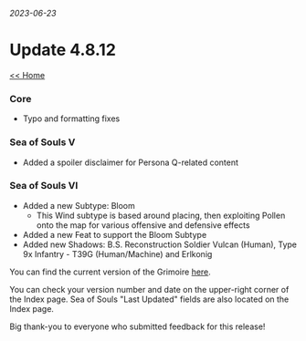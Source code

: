 _2023-06-23_
# Update 4.8.12

[<< Home](https://grimoireofheart.github.io)

### Core
* Typo and formatting fixes 
	
### Sea of Souls V
* Added a spoiler disclaimer for Persona Q-related content

### Sea of Souls VI
* Added a new Subtype: Bloom
	* This Wind subtype is based around placing, then exploiting Pollen onto the map for various offensive and defensive effects
* Added a new Feat to support the Bloom Subtype
* Added new Shadows: B.S. Reconstruction Soldier Vulcan (Human), Type 9x Infantry - T39G (Human/Machine) and Erlkonig 
	

You can find the current version of the Grimoire [here](https://github.com/grimoireofheart/grimoireofheart.github.io/raw/main/Resources/Grimoire%20of%20the%20Heart%20[Core%20Rulebook].pdf).

You can check your version number and date on the upper-right corner of the Index page. Sea of Souls "Last Updated" fields are also located on the Index page. 

Big thank-you to everyone who submitted feedback for this release!
